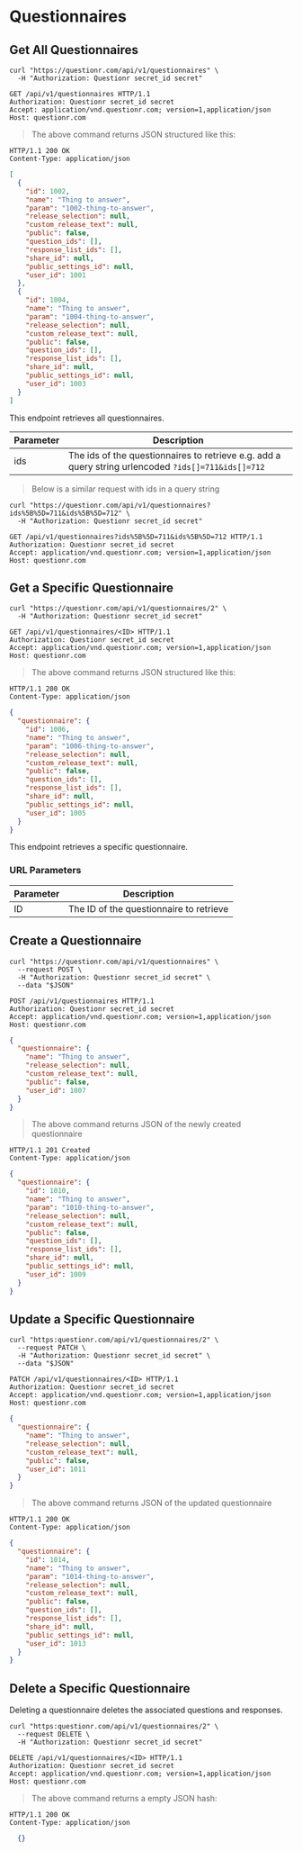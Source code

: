 # Questionnaires

## Get All Questionnaires

```shell
curl "https://questionr.com/api/v1/questionnaires" \
  -H "Authorization: Questionr secret_id secret"
```

```http
GET /api/v1/questionnaires HTTP/1.1
Authorization: Questionr secret_id secret
Accept: application/vnd.questionr.com; version=1,application/json
Host: questionr.com
```

> The above command returns JSON structured like this:

```http
HTTP/1.1 200 OK
Content-Type: application/json
```
```json
[
  {
    "id": 1002,
    "name": "Thing to answer",
    "param": "1002-thing-to-answer",
    "release_selection": null,
    "custom_release_text": null,
    "public": false,
    "question_ids": [],
    "response_list_ids": [],
    "share_id": null,
    "public_settings_id": null,
    "user_id": 1001
  },
  {
    "id": 1004,
    "name": "Thing to answer",
    "param": "1004-thing-to-answer",
    "release_selection": null,
    "custom_release_text": null,
    "public": false,
    "question_ids": [],
    "response_list_ids": [],
    "share_id": null,
    "public_settings_id": null,
    "user_id": 1003
  }
]
```

This endpoint retrieves all questionnaires.


Parameter | Description
--------- | -----------
ids | The ids of the questionnaires to retrieve e.g. add a query string urlencoded `?ids[]=711&ids[]=712`

> Below is a similar request with ids in a query string

```shell
curl "https://questionr.com/api/v1/questionnaires?ids%5B%5D=711&ids%5B%5D=712" \
  -H "Authorization: Questionr secret_id secret"
```
```http
GET /api/v1/questionnaires?ids%5B%5D=711&ids%5B%5D=712 HTTP/1.1
Authorization: Questionr secret_id secret
Accept: application/vnd.questionr.com; version=1,application/json
Host: questionr.com
```

## Get a Specific Questionnaire

```shell
curl "https://questionr.com/api/v1/questionnaires/2" \
  -H "Authorization: Questionr secret_id secret"
```

```http
GET /api/v1/questionnaires/<ID> HTTP/1.1
Authorization: Questionr secret_id secret
Accept: application/vnd.questionr.com; version=1,application/json
Host: questionr.com
```

> The above command returns JSON structured like this:

```http
HTTP/1.1 200 OK
Content-Type: application/json
```
```json
{
  "questionnaire": {
    "id": 1006,
    "name": "Thing to answer",
    "param": "1006-thing-to-answer",
    "release_selection": null,
    "custom_release_text": null,
    "public": false,
    "question_ids": [],
    "response_list_ids": [],
    "share_id": null,
    "public_settings_id": null,
    "user_id": 1005
  }
}
```

This endpoint retrieves a specific questionnaire.

### URL Parameters

Parameter | Description
--------- | -----------
ID | The ID of the questionnaire to retrieve



## Create a Questionnaire



```shell
curl "https://questionr.com/api/v1/questionnaires" \
  --request POST \
  -H "Authorization: Questionr secret_id secret" \
  --data "$JSON"
```

```http
POST /api/v1/questionnaires HTTP/1.1
Authorization: Questionr secret_id secret
Accept: application/vnd.questionr.com; version=1,application/json
Host: questionr.com
```
```json
{
  "questionnaire": {
    "name": "Thing to answer",
    "release_selection": null,
    "custom_release_text": null,
    "public": false,
    "user_id": 1007
  }
}
```

> The above command returns JSON of the newly created questionnaire

```http
HTTP/1.1 201 Created
Content-Type: application/json
```
```json
{
  "questionnaire": {
    "id": 1010,
    "name": "Thing to answer",
    "param": "1010-thing-to-answer",
    "release_selection": null,
    "custom_release_text": null,
    "public": false,
    "question_ids": [],
    "response_list_ids": [],
    "share_id": null,
    "public_settings_id": null,
    "user_id": 1009
  }
}
```

## Update a Specific Questionnaire



```shell
curl "https:questionr.com/api/v1/questionnaires/2" \
  --request PATCH \
  -H "Authorization: Questionr secret_id secret" \
  --data "$JSON"
```
```http
PATCH /api/v1/questionnaires/<ID> HTTP/1.1
Authorization: Questionr secret_id secret
Accept: application/vnd.questionr.com; version=1,application/json
Host: questionr.com
```
```json
{
  "questionnaire": {
    "name": "Thing to answer",
    "release_selection": null,
    "custom_release_text": null,
    "public": false,
    "user_id": 1011
  }
}
```

> The above command returns JSON of the updated questionnaire

```http
HTTP/1.1 200 OK
Content-Type: application/json
```
```json
{
  "questionnaire": {
    "id": 1014,
    "name": "Thing to answer",
    "param": "1014-thing-to-answer",
    "release_selection": null,
    "custom_release_text": null,
    "public": false,
    "question_ids": [],
    "response_list_ids": [],
    "share_id": null,
    "public_settings_id": null,
    "user_id": 1013
  }
}
```


## Delete a Specific Questionnaire

Deleting a questionnaire deletes the associated questions and responses.


```shell
curl "https:questionr.com/api/v1/questionnaires/2" \
  --request DELETE \
  -H "Authorization: Questionr secret_id secret"
```

```http
DELETE /api/v1/questionnaires/<ID> HTTP/1.1
Authorization: Questionr secret_id secret
Accept: application/vnd.questionr.com; version=1,application/json
Host: questionr.com
```

> The above command returns a empty JSON hash:

```http
HTTP/1.1 200 OK
Content-Type: application/json
```
```json
  {}
```

